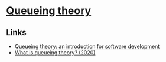 # [Queueing theory](https://en.wikipedia.org/wiki/Queueing_theory)

## Links

- [Queueing theory: an introduction for software development](https://github.com/joelparkerhenderson/queueing_theory)
- [What is queueing theory? (2020)](https://oneraynyday.github.io/math/2020/04/14/Queueing-Theory-Pt1/)